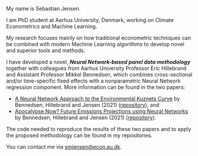  My name is Sebastian Jensen.
 
 I am PhD student at Aarhus University, Denmark, working on Climate Econometrics and Machine Learning. 
 
 My research focuses mainly on how traditional econometric techniques can be combined with modern Machine Learning algorithms to develop novel and superior tools and methods.

 I have developed a novel, ***Neural Network-based panel data methodology*** together with colleagues from Aarhus University Professor Eric Hillebrand and Assistant Professor Mikkel Bennedsen, which combines cross-sectional and/or time-specific fixed effects with a nonparametric Neural Network regression component. More information can be found in the two papers:
 * [A Neural Network Approach to the Environmental Kuznets Curve]() by Bennedsen, Hillebrand and Jensen (2021) ([repository](https://github.com/Sebastian-Jensen/A-Neural-Network-Approach-to-the-Environmental-Kuznets-Curve)), and
 * [Apocalypse Now? Future Emissions Projections using Neural Networks]() by Bennedsen, Hillebrand and Jensen (2021) ([repository](https://github.com/Sebastian-Jensen/Apocalypse-Now-Future-Emissions-Projections-using-Neural-Networks)).

The code needed to reproduce the results of these two papers and to apply the proposed methodology can be found in my repositories.
 
 You can contact me via smjensen@econ.au.dk.

<!---
Sebastian-Jensen/Sebastian-Jensen is a ✨ special ✨ repository because its `README.md` (this file) appears on your GitHub profile.
You can click the Preview link to take a look at your changes.
--->
